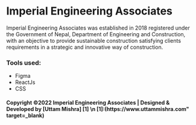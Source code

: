 # Imperial Engineering Associates

<p>Imperial Engineering Associates was established in 2018 registered under the Government of Nepal, Department of Engineering and Construction, with an objective to provide sustainable construction satisfying clients requirements in a strategic and innovative way of construction.
</i>
<h3>Tools used:</h3>
<ul>
    <li>Figma</li>
    <li>ReactJs</li>
    <li>CSS</li>
</ul>

<h4>Copyright &copy;2022 Imperial Engineering Associates | Designed & Developed by [Uttam Mishra] [1] \n [1]:(https://www.uttammishra.com" target=_blank)
</h4>



    

